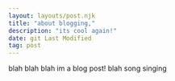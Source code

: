 ```yaml
---
layout: layouts/post.njk
title: "about blogging,"
description: "its cool again!"
date: git Last Modified
tag: post
---
```


blah blah blah im a blog post!
blah song singing